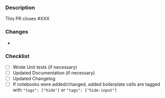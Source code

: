 <!--
Thanks for making a contribution! 
Please make sure you have read the contributing guide: 
https://github.com/appliedAI-Initiative/pyDVL/blob/develop/CONTRIBUTING.md
-->

### Description

This PR closes #XXX

### Changes

- 

### Checklist

- [ ] Wrote Unit tests (if necessary)
- [ ] Updated Documentation (if necessary)
- [ ] Updated Changelog
- [ ] If notebooks were added/changed, added boilerplate cells are tagged with `"tags": ["hide"]` or `"tags": ["hide-input"]`
